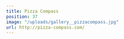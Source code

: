 ```yaml
---
title: Pizza Compass
position: 37
image: "/uploads/gallery__pizzacompass.jpg"
url: http://pizza-compass.com/
---
```


